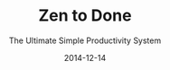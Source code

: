 ---
date: 2014-12-14
dateYear: 2014
isbn: 9781434121752
title: Zen to Done
subtitle: The Ultimate Simple Productivity System
description: "Zen To Done is a simple system to help you get organized and productive--keeping your life saner and less stressed--with a set of simple habits. Zen To Done takes some of the best aspects of popular productivity systems (GTD, Stephen Covey, and others), then combines and simplifies them, giving you just what you need--and no more. Simply put, ZTD teaches you: (1) The key habits needed to be organized and productive. (2) How to implement these habits. (3) How to organize the habits into a simple system that will keep everything in your life in its place. (4) How to simplify what you need to do. (5) How to implement an even simpler version called Minimal ZTD. If you're tired of doing things the hard way and just want a simple, easy, yet effective way to accomplish your goals, Zen To Done is just what you need."
cover: cover-zen-to-done.jpeg
coverGoogle: https://books.google.com/books/content?id=T4cgJhgvMD8C&printsec=frontcover&img=1&zoom=1&edge=curl&source=gbs_api
pageCount: 83
authors: Leo Babauta
publishers: Leo Babauta
published: 2011-03
publishedYear: 2011
shelves:
- non-fiction
---